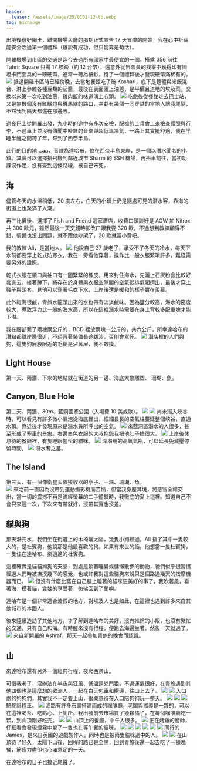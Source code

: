 ```yaml
---
header:
  teaser: /assets/image/25/0101-13-tb.webp
tag: Exchange
---
```


出境後辦好網卡，離開機場大廳的那刻正式宣告 17 天冒險的開始，我在心中祈禱能安全活過第一個禮拜（雖說有成功，但只能算是苟活）。

開羅機場到市區的交通是迄今去過所有國家中最便宜的一個，搭乘 356 前往 Tahrir Square 只需 17 埃鎊（約 12 台幣），還意外從售票員的找零中獲得印有圖坦卡門面具的一磅硬幣，通常一磅為紙鈔，待了一個禮拜後才發現硬幣滿稀有的。
![](/assets/image/25/0101-1.webp)
抵達開羅市區時已經傍晚，去當地餐館吃了碗 Koshari，底下是麵體與米飯混合、淋上參雜各種豆類的茄醬，最後在表面灑上油蔥，是平價且道地的埃及菜。交換以來第一次吃到油蔥，雞肉飯的味道湧上心頭。
![](/assets/image/25/0101-2.webp)
吃飽後從餐館走去巴士站，又是無數個沒有紅綠燈與斑馬線的路口，幸虧有幾個一同穿越的當地人讓我尾隨，不然我到隔天都還在那邊等。

過夜巴士從開羅出發，九小時的途中有多次安檢，配槍的士兵會上來檢查護照與行李，不過車上並沒有傳聞中吵雜的音樂與超低溫冷氣，一路上其實挺舒適，我在半睡半醒之間跨了年，來到了西奈半島。

此行的目的地 دهب，音譯為達哈布，位在西奈半島東岸，是一個以潛水聞名的小鎮。其實可以選擇搭飛機到鄰近城市 Sharm 的 SSH 機場，再搭車前往，當初功課沒作足，沒有查到這條路線，被自己笨死。

## 海

儘管冬天的水溫稍低，20 度左右，白天的小鎮上仍是隨處可見的潛水客，靠海的街道上也聚滿了人潮。

再三比價後，選擇了 Fish and Friend 這家潛店，收費口頭談好是 AOW 加 Nitrox 共 300 歐元，雖然最後一天交錢時卻改口跟我要 320 歐，不過想到教練顧得不錯，裝備也沒出問題，就不跟他吵架了，20 歐就當小費吧。

我的教練 Ali，是當地人。
![](/assets/image/25/0101-3.webp)
他說自己 37 歲老了，承受不了冬天的冷水，每天下水前都要穿上乾式防寒衣，我在一旁看他穿著，操作比一般衣服繁瑣許多，難怪需要另外的證照。

乾式衣服在領口與袖口有一圈緊緊的橡皮，用來封住海水，先灑上石灰粉會比較好套進去，接著蹲下，將存在於身體與衣服空隙間的空氣從排氣閥擠出，最後才穿上鞋子與頭套，見他可以穿著毛衣下水，上岸後還是暖和的樣子實在羨慕。

此外紅海很鹹，青旅水龍頭出來的水也帶有淡淡鹹味。因為鹽分較高，海水的密度較大，導致浮力比一般的海水高，所以在這裡潛水時需要在身上背較多配重塊才能下潛。

我在腰部繫了兩塊兩公斤的，BCD 裡放兩塊一公斤的，共六公斤，所幸達哈布的潛點都離岸邊很近，不須背著裝備長途跋涉，否則會累死。
![](/assets/image/25/0101-8.webp)
潛店裡的人們與狗，這隻狗屁股附近的毛總是沾著屎，我不敢摸。

## Light House

第一天、兩潛、下水的地點就在街道的另一邊、海底大象雕塑、 珊瑚、魚。  

## Canyon, Blue Hole

第二天、兩潛、30m、藍洞國家公園（入場費 10 美或歐）。
![](/assets/image/25/0101-4.webp)
![](/assets/image/25/0101-5.webp)
尚未潛入峽谷時，可以看見有許多微小氣泡從海底冒出，細細長長的空氣柱蔓延整個峽谷，直通水頂。靠近後才發現原來是潛水員所呼出的空氣。
![](/assets/image/25/0101-9.webp)
來藍洞區潛水的人很多，甚至形成了塞車的景象。右邊白色衣服的大叔抱怨我把他肚子拍很大。
![](/assets/image/25/0101-10.webp)
上岸後休息待的餐廳裡，有隻睡眼惺忪的貓咪。
![](/assets/image/25/0101-12.webp)
深潛用的高氧氣瓶，可以延長免減壓停留時間。
![](/assets/image/25/0101-11.webp)
潛水者之墓。

## The Island

第三天、有一個像衛星天線接收器的亭子、一潛、珊瑚、魚。  
![](/assets/image/25/0101-6.webp)
來之前一直因為沒帶到運動攝影機而苦惱，但當我身歷其境，將感官全權交出，當一切的震撼不再是流經螢幕的二手體驗時，我徹底的愛上這裡。知道自己不會只來這一次，下次來有帶就好，沒帶其實也沒差。

## 貓與狗

那天潛完水，我們坐在街道上的木椅曬太陽，幾隻小狗經過，Ali 指了其中一隻較大的，是杜賓狗，他說那是他最喜歡的狗。如果有來世的話，他想當一隻杜賓狗，一隻住在達哈布、樂逍遙的杜賓狗。

這裡確實是貓貓狗狗的天堂，到處是躺著睡覺或慵懶散步的動物，牠們似乎很習慣經過人們時被撫摸幾下的感覺，也或許我對這些貓狗來說只是個路過幾天的按摩機器而已。
![](/assets/image/25/0101-13.webp)
但沒有什麼比窩在自己腿上睡著的貓咪更美好的事了，我吹著風，看著海，摸著貓，貪婪的享受著，彷彿回到了蘭嶼。

達哈布是一個非常適合渡假的地方，對埃及人也是如此，在這裡也遇到許多來自其他城市的本國人。

後來陸續造訪了其他地方，才了解到達哈布的美好，沒有推銷的小販，也沒有繁忙的交通，只有自己和海。有時醒來沒有行程，便跑去海邊坐著，然後一天就過了。
![](/assets/image/25/0101-7.webp)
來自新開羅的 Ashraf，那天一起參加青旅的晚會而認識。

## 山

來達哈布還有另外一個經典行程，夜爬西奈山。

可惜我老了，沒辦法在半夜與狂風、低溫逞兇鬥狠，不過運氣很好，在青旅遇到其他四個也是這麼想的歐洲人，一起在白天包車和嚮導，往山上去了。
![](/assets/image/25/0101-14.webp)
![](/assets/image/25/0101-15.webp)
入口處的狗狗們，其實我不一定要上山，很樂意待在入口陪狗狗玩一整天。
![](/assets/image/25/0101-16.webp)
![](/assets/image/25/0101-17.webp)
![](/assets/image/25/0101-18.webp)
駱駝計程車。
![](/assets/image/25/0101-19.webp)
沿路有許多石頭搭建而成的咖啡廳，老闆與嚮導是一夥的，可以在這裡喝茶、吃點心、上廁所。我出發前去市場買了幾顆橘子，在每個咖啡廳吃一顆，到山頂剛好吃完。
![](/assets/image/25/0101-20.webp)
![](/assets/image/25/0101-21.webp)
山頂上的餐廳，中午人很多。
![](/assets/image/25/0101-22.webp)
正在烤雞的廚師，仔細看會發現煙霧中躲了一隻也在等午餐的貓咪。
![](/assets/image/25/0101-23.webp)
![](/assets/image/25/0101-24.webp)
![](/assets/image/25/0101-25.webp)
![](/assets/image/25/0101-26.webp)
![](/assets/image/25/0101-27.webp)
![](/assets/image/25/0101-28.webp)
同行的James，是來自英國的遊戲製作人，同時也是被兩隻貓咪選中的人。
![](/assets/image/25/0101-29.webp)
![](/assets/image/25/0101-30.webp)
在山頂待了好久，太陽下山後，回程的路已是全黑，回到青旅後還一起去吃了一頓晚餐，筋疲力盡卻也心滿意足的一天。

在達哈布的日子也接近尾聲了。
